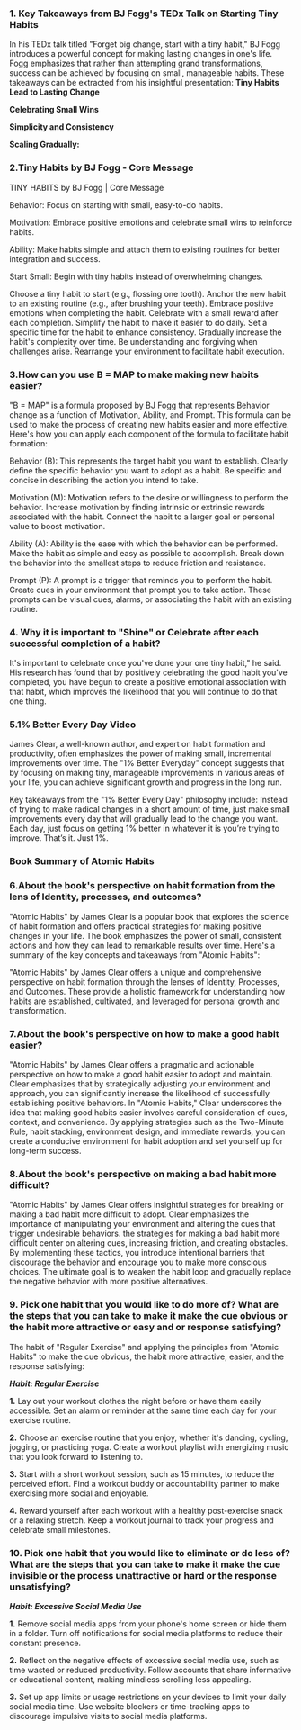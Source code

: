 

### 1. Key Takeaways from BJ Fogg's TEDx Talk on Starting Tiny Habits

In his TEDx talk titled "Forget big change, start with a tiny habit," BJ Fogg introduces a powerful concept for making lasting changes in one's life. 
Fogg emphasizes that rather than attempting grand transformations,
success can be achieved by focusing on small, manageable habits. These takeaways can be extracted from his insightful presentation:
**Tiny Habits Lead to Lasting Change**

**Celebrating Small Wins**

**Simplicity and Consistency**

**Scaling Gradually:**

### 2.Tiny Habits by BJ Fogg - Core Message
TINY HABITS by BJ Fogg | Core Message

Behavior: Focus on starting with small, easy-to-do habits.

Motivation: Embrace positive emotions and celebrate small wins to reinforce habits.

Ability: Make habits simple and attach them to existing routines for better integration and success.

Start Small: Begin with tiny habits instead of overwhelming changes.

Choose a tiny habit to start (e.g., flossing one tooth).
Anchor the new habit to an existing routine (e.g., after brushing your teeth).
Embrace positive emotions when completing the habit.
Celebrate with a small reward after each completion.
Simplify the habit to make it easier to do daily.
Set a specific time for the habit to enhance consistency.
Gradually increase the habit's complexity over time.
Be understanding and forgiving when challenges arise.
Rearrange your environment to facilitate habit execution.


### 3.How can you use B = MAP to make making new habits easier?
"B = MAP" is a formula proposed by BJ Fogg that represents Behavior change as a function of Motivation, Ability, and Prompt.
This formula can be used to make the process of creating new habits easier and more effective. Here's how you can apply each component of the formula to facilitate habit formation:

Behavior (B): This represents the target habit you want to establish. Clearly define the specific behavior you want to adopt as a habit.
Be specific and concise in describing the action you intend to take.

Motivation (M): Motivation refers to the desire or willingness to perform the behavior.
Increase motivation by finding intrinsic or extrinsic rewards associated with the habit. Connect the habit to a larger goal or personal value to boost motivation.

Ability (A): Ability is the ease with which the behavior can be performed. 
Make the habit as simple and easy as possible to accomplish. Break down the behavior into the smallest steps to reduce friction and resistance.

Prompt (P): A prompt is a trigger that reminds you to perform the habit. 
Create cues in your environment that prompt you to take action. These prompts can be visual cues, alarms, or associating the habit with an existing routine.

### 4. Why it is important to "Shine" or Celebrate after each successful completion of a habit?
It's important to celebrate once you've done your one tiny habit," he said. His research has found that by positively celebrating the good habit you've completed,
you have begun to create a positive emotional association with that habit, 
which improves the likelihood that you will continue to do that one thing.


### 5.1% Better Every Day Video

James Clear, a well-known author, and expert on habit formation and productivity,
often emphasizes the power of making small, incremental improvements over time. 
The "1% Better Everyday" concept suggests that by focusing on making tiny, manageable improvements in various areas of your life,
you can achieve significant growth and progress in the long run.

Key takeaways from the "1% Better Every Day" philosophy include:
Instead of trying to make radical changes in a short amount of time, just make small improvements 
every day that will gradually lead to the change you want. Each day, just focus on getting 1% better in whatever it is you’re trying to improve. That’s it. Just 1%.



### Book Summary of Atomic Habits
### 6.About the book's perspective on habit formation from the lens of Identity, processes, and outcomes?

"Atomic Habits" by James Clear is a popular book that explores the science of habit formation and offers practical strategies 
for making positive changes in your life. The book emphasizes the power of small, consistent actions and how they can 
lead to remarkable results over time. Here's a summary of the key concepts and takeaways from "Atomic Habits":

"Atomic Habits" by James Clear offers a unique and comprehensive perspective on habit formation through the lenses of Identity, Processes, and Outcomes. These provide a holistic framework for understanding how habits are established, cultivated, and leveraged for personal growth and transformation.
### 7.About the book's perspective on how to make a good habit easier?
"Atomic Habits" by James Clear offers a pragmatic and actionable perspective on how to make a good habit easier to adopt and maintain.
Clear emphasizes that by strategically adjusting your environment and approach, you can significantly increase the likelihood of successfully establishing positive behaviors.
In "Atomic Habits," Clear underscores the idea that making good habits easier involves careful consideration of cues, context, and convenience. By applying strategies such as the Two-Minute Rule, habit stacking, environment design, and immediate rewards, you can create a conducive environment for habit adoption and set yourself up for long-term success.


### 8.About the book's perspective on making a bad habit more difficult?
"Atomic Habits" by James Clear offers insightful strategies for breaking or making a bad habit more difficult to adopt. Clear emphasizes the importance of manipulating your environment and altering the cues that trigger undesirable behaviors.
the strategies for making a bad habit more difficult center on altering cues, increasing friction, and creating obstacles. By implementing these tactics, you introduce intentional barriers that discourage the behavior and encourage you to make more conscious choices. The ultimate goal is to weaken the habit loop and gradually replace the negative behavior with more positive alternatives.

### 9. Pick one habit that you would like to do more of? What are the steps that you can take to make it make the cue obvious or the habit more attractive or easy and or response satisfying?

The habit of "Regular Exercise" and applying the principles from "Atomic Habits" to make the cue obvious, the habit more attractive, easier, and the response satisfying:

***Habit: Regular Exercise***

**1.** Lay out your workout clothes the night before or have them easily accessible.
 Set an alarm or reminder at the same time each day for your exercise routine.

**2.**
Choose an exercise routine that you enjoy, whether it's dancing, cycling, jogging, or practicing yoga.
Create a workout playlist with energizing music that you look forward to listening to.

**3.**
Start with a short workout session, such as 15 minutes, to reduce the perceived effort.
Find a workout buddy or accountability partner to make exercising more social and enjoyable.

**4.**
Reward yourself after each workout with a healthy post-exercise snack or a relaxing stretch.
Keep a workout journal to track your progress and celebrate small milestones.


### 10. Pick one habit that you would like to eliminate or do less of? What are the steps that you can take to make it make the cue invisible or the process unattractive or hard or the response unsatisfying?

***Habit: Excessive Social Media Use***

**1.**
Remove social media apps from your phone's home screen or hide them in a folder.
Turn off notifications for social media platforms to reduce their constant presence.

**2.**
Reflect on the negative effects of excessive social media use, such as time wasted or reduced productivity.
Follow accounts that share informative or educational content, making mindless scrolling less appealing.

**3.**
Set up app limits or usage restrictions on your devices to limit your daily social media time.
Use website blockers or time-tracking apps to discourage impulsive visits to social media platforms.







